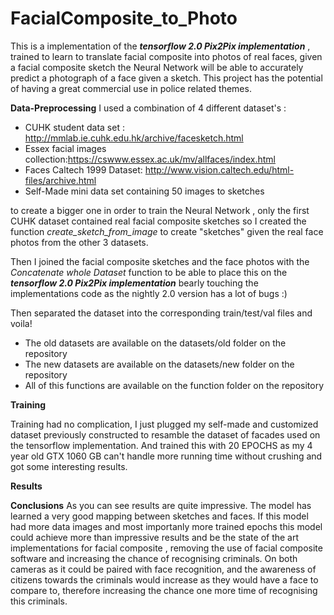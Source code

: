# FacialComposite_to_Photo
This is a implementation of the ***tensorflow 2.0 Pix2Pix implementation*** , trained to learn to translate facial composite into photos of real faces, given a facial composite sketch the Neural Network will be able to accurately predict a photograph of a face given a sketch.
This project has the potential of having a great commercial use in police related themes.

**Data-Preprocessing**
I used a combination of 4 different dataset's :
  -  CUHK student data set : http://mmlab.ie.cuhk.edu.hk/archive/facesketch.html
  -  Essex facial images collection:https://cswww.essex.ac.uk/mv/allfaces/index.html
  -  Faces Caltech 1999 Dataset: http://www.vision.caltech.edu/html-files/archive.html
  - Self-Made mini data set containing 50 images to sketches
  
to create a bigger one in order to train the Neural Network , only the first CUHK dataset contained real facial composite sketches so I created the function *create_sketch_from_image* to create "sketches" given the real face photos from the other 3 datasets.

Then I joined the facial composite sketches and the face photos with the *Concatenate whole Dataset* function to be able to place this on the ***tensorflow 2.0 Pix2Pix implementation*** bearly touching the implementations code as the nightly 2.0 version has a lot of bugs :)

Then separated the dataset into the corresponding train/test/val files and voila!

  - The old datasets are available on the datasets/old folder on the repository
  - The new datasets are available on the datasets/new folder on the repository
  - All of this functions are available on the function folder on the repository

**Training**

Training had no complication, I just plugged my self-made and customized dataset previously constructed to resamble the dataset of facades used on the tensorflow implementation. And trained this with 20 EPOCHS as my 4 year old GTX 1060 GB can't handle more running time without crushing and got some interesting results.

**Results**

**Conclusions**
As you can see results are quite impressive. The model has learned a very good mapping between sketches and faces. If this model had more data images and most importanly more trained epochs this model could achieve more than impressive results and be the state of the art implementations for facial composite , removing the use of facial composite software and increasing the chance of recognising criminals. On both cameras as it could be paired with face recognition, and the awareness of citizens towards the criminals would increase as they would have a face to compare to, therefore increasing the chance one more time of recognising this criminals.
